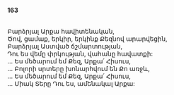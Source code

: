**163**

\
Բարձրյալ Արքա հավիտենական,\
Ծով, ցամաք, երկիր, երկինք Քեզնով արարվեցին,\
Բարձրյալ Աստված ճշմարտության,\
Դու ես վեմը փրկության, վահանը հավատքի:\
 ... Ես մեծարում եմ Քեզ, Արքա՛ Հիսուս,\
 ... Բոլորի սրտերը խոնարհվում են Քո առջև,\
 ... Ես մեծարում եմ Քեզ, Արքա՛ Հիսուս,\
 ... Միակ Տերը Դու ես, ամենակալ Արքա:
